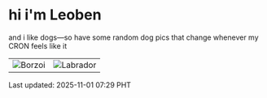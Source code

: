 # hi i'm Leoben

and i like dogs—so have some random dog pics that change whenever my CRON feels like it

|  |  |
|--------|----------|
| ![Borzoi](https://random-dog-vercel.vercel.app/api/random-borzoi?v=1761953372) | ![Labrador](https://random-dog-vercel.vercel.app/api/random-labrador?v=1761953372) |

Last updated: 2025-11-01 07:29 PHT
